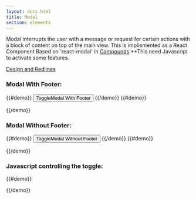 ```yaml
---
layout: docs.html
title: Modal
section: elements
---
```


Modal interrupts the user with a message or request for certain actions with a block of content on top of the main view.
This is impliemented as a React Component Based on 'react-modal' in [Compounds](https://pearson-higher-ed.github.io/compounds/#/)
**This need Javascript to activate some features.

[Design and Redlines](http://pearson-higher-ed.github.io/design/c/modal/beta/)




### Modal With Footer:
{{#demo}}
  <button class="pe-btn__primary--btn_xlarge" onclick="toggleModal('modalPortalWithFooter')">ToggleModal With Footer</button>
{{/demo}}
{{#demo}}
<div id="modalPortalWithFooter" class="modalPortal" style="display:none;">
  <div class="modalOverlay"  onclick="toggleModal('modalPortalWithFooter')">
  <div class="pe-template__static-medium modalContent" tabindex="-1" role="dialog" aria-label="Modal" aria-labelledby="modalContent">
  <div id="modalHeader" class="modalHeader">
    <h2 id="modalHeaderText" class="modalHeaderText pe-title">Basic Title</h2>
  </div>
    <div id="modalBody" class="modalBody" tabindex="0">
    <p>
      Lorem ipsum dolor sit amet, consectetur adipiscing elit.Lorem ipsum dolor sit amet, consectetur adipiscing elit. Mauris id lorem tellus. Proin a lacus ipsum. Cras
    </p>
    </div>
    <div class="modalFooter">
    <button class="modalCancel pe-btn--btn_large" >Standard Button</button>
    <button class="modalSave pe-btn__primary--btn_large">Standard Button</button>
    </div>
  </div>
  </div>
</div>
{{/demo}}


### Modal Without Footer:
{{#demo}}
<button class="pe-btn__primary--btn_xlarge" onclick="toggleModal('modalPortalWithoutFooter')">ToggleModal Without Footer</button>
{{/demo}}
{{#demo}}
<div id="modalPortalWithoutFooter" class="modalPortal" style="display:none;">
  <div class="modalOverlay" onclick="toggleModal('modalPortalWithoutFooter')">
  <div class="pe-template__static-medium modalContent" tabindex="-1" role="dialog" aria-label="Modal" aria-labelledby="modalContent">
  <div id="modalHeader" class="modalHeader">
    <button class="modalClose pe-icon--btn">
    <svg class="pe-icon--remove-sm-24" focusable="false" role="img" aria-hidden="false" aria-labelledby="_3d82fc60-2926-11e7-8bd0-375a85c4a530">
    <title id="_3d82fc60-2926-11e7-8bd0-375a85c4a530">close dialog</title>
    <use xmlns:xlink="http://www.w3.org/1999/xlink" xlink:href="#remove-sm-24"></use>
    </svg>
    </button>
    <h2 id="modalHeaderText" class="modalHeaderText pe-title">Basic Title</h2>
  </div>
    <div id="modalBody" class="modalBody" tabindex="0">
    <p>
      Lorem ipsum dolor sit amet, consectetur adipiscing elit.Lorem ipsum dolor sit amet, consectetur adipiscing elit. Mauris id lorem tellus. Proin a lacus ipsum. Cras scelerisque massa augue, ut efficitur eros dignissim in. Vivamus massa ex, dictum sit amet est at, facilisis venenatis risus. Nullam ipsum diam, ullamcorper ac aliquet sed, sagittis vitae nisi. Curabitur molestie, nisi quis pellentesque interdum, dui sapien finibus justo, vel tempus dolor tortor eu leo. Quisque molestie mi tempus augue consequat porttitor. Proin eget odio sed mi facilisis elementum quis ac elit. Lorem ipsum dolor sit amet, consectetur adipiscing elit.Lorem ipsum dolor sit amet, consectetur adipiscing elit.Lorem ipsum dolor sit amet, consectetur adipiscing elit. Mauris id lorem tellus. Lorem ipsum dolor sit amet, consectetur adipiscing elit.Lorem ipsum dolor sit amet, consectetur adipiscing elit. Mauris id lorem tellus. Proin a lacus ipsum. Cras scelerisque massa augue, ut efficitur eros dignissim in. Vivamus massa ex, dictum sit amet est at, facilisis venenatis risus. Nullam ipsum diam, ullamcorper ac aliquet sed, sagittis vitae nisi. Curabitur molestie, nisi quis pellentesque interdum, dui sapien finibus justo, vel tempus dolor tortor eu leo. Quisque molestie mi tempus augue consequat porttitor. Proin eget odio sed mi facilisis elementum quis ac elit. Lorem ipsum dolor sit amet, consectetur adipiscing elit.Lorem ipsum dolor sit amet, consectetur adipiscing elit.Lorem ipsum dolor sit amet, consectetur adipiscing elit. Mauris id lorem tellus. Lorem ipsum dolor sit amet, consectetur adipiscing elit.Loremdiam, ullamcorper ac aliquet sed, sagittis vitae nisi. Curabitur molestie, nisi quis pellentesque interdum, dui sapien finibus justo, vel tempus dolor tortor eu leo. Quisque molestie mi tempus augue consequat porttitor. Proin eget odio sed mi facilisis elementum quis ac elit. Lorem ipsum dolor sit amet, consectetur adipiscing elit.Lorem ipsum dolor sit amet, consectetur adipiscing elit.Lorem ipsum dolor sit amet, consectetur adipiscing elit. Mauris id lorem tellus. Lorem ipsum dolor sit amet, consectetur adipiscing elit.Lorem ipsum dolor sit amet, consectetur adipiscing elit. Mauris id lorem tellus. Proin a lacus ipsum. Cras scelerisque massa augue, ut efficitur eros dignissim in. Vivamus massa ex, dictum sit amet est at, facilisis venenatis risus. Nullam ipsum diam, ullamcorper ac aliquet sed, sagittis vitae nisi. Curabitur molestie, nisi quis pellentesque interdum, dui sapien finibus justo, vel tempus dolor tortor eu leo. Quisque molestie mi tempus augue consequat porttitor. Proin eget odio sed mi facilisis elementum quis ac elit. Lorem ipsum dolor sit amet, consectetur adipiscing elit.Lorem ipsum dolor sit amet, consectetur adipiscing elit.Lorem ipsum dolor sit amet, consectetur adipiscing elit. Mauris id lorem tellus. Lorem ipsum dolor sit amet, consectetur adipiscing elit.Loremdiam, ullamcorper ac aliquet sed, sagittis vitae nisi. Curabitur molestie, nisi quis pellentesque interdum, dui sapien finibus justo, vel tempus dolor tortor eu leo. Quisque molestie mi tempus augue consequat porttitor. Proin eget odio sed mi facilisis elementum quis ac elit. Lorem ipsum dolor sit amet, consectetur adipiscing elit.Lorem ipsum dolor sit amet, consectetur adipiscing elit.Lorem ipsum dolor sit amet, consectetur adipiscing elit. Mauris id lorem tellus. Lorem ipsum dolor sit amet, consectetur adipiscing elit.Lorem ipsum dolor sit amet, consectetur adipiscing elit. Mauris id lorem tellus. Proin a lacus ipsum. Cras scelerisque massa augue, ut efficitur eros dignissim in. Vivamus massa ex, dictum sit amet est at, facilisis venenatis risus. Nullam ipsum diam, ullamcorper ac aliquet sed, sagittis vitae nisi. Curabitur molestie, nisi quis pellentesque interdum, dui sapien finibus justo, vel tempus dolor tortor eu leo. Quisque molestie mi tempus augue consequat porttitor. Proin eget odio sed mi facilisis elementum quis ac elit. Lorem ipsum dolor sit amet, consectetur adipiscing elit.Lorem ipsum dolor sit amet, consectetur adipiscing elit.Lorem ipsum dolor sit amet, consectetur adipiscing elit. Mauris id lorem tellus. Lorem ipsum dolor sit amet, consectetur adipiscing elit.Lorem
    </p>
    </div>
  </div>
  </div>
</div>
{{/demo}}


### Javascript controlling the toggle:

{{#demo}}
<script type="text/javascript">

  function heightCalc() {
    var modalContent = document.getElementsByClassName('modalContent')[0];
    var modalOverlay = document.getElementsByClassName('modalOverlay')[0];
    var modalBody = document.getElementsByClassName('modalBody')[0];
    var header = document.getElementsByClassName('modalHeader')[0];
    var footer = document.getElementsByClassName('modalFooter')[0];

    var windowHeight = window.innerHeight;
    var contentHeight = modalContent.getBoundingClientRect().height;
    var paddingHeight = (windowHeight - contentHeight) / 2;
    var padding = paddingHeight > 60 ? paddingHeight : 60;
    var headerHeight = header.getBoundingClientRect().height;
    var footerHeight = footer ? footer.getBoundingClientRect().height : 0;

    // apply padding based on clientHeight for second modal on the page...
    var modalBody2 = document.getElementsByClassName('modalBody')[1];
    var modalOverlay2 = document.getElementsByClassName('modalOverlay')[1];
    var header2 = document.getElementsByClassName('modalHeader')[1];
    var modalContent2 = document.getElementsByClassName('modalContent')[1];

    var contentHeight2 = modalContent2.getBoundingClientRect().height;
    var paddingHeight2 = (windowHeight - contentHeight2) / 2;
    var padding2 = paddingHeight2 > 60 ? paddingHeight2 : 60;
    var headerHeight2 = header2.getBoundingClientRect().height;

    // calculate body max...
    modalBody.style.maxHeight = windowHeight - (headerHeight + footerHeight + 120) + "px";
    modalOverlay.style.paddingTop = padding + "px";
    modalOverlay.style.paddingBottom = padding + "px";

    modalBody2.style.maxHeight = windowHeight - (headerHeight2 + 120) + "px";
    modalOverlay2.style.paddingTop = padding2 + "px";
    modalOverlay.style.paddingBottom = padding2 + "px";

    // conditional borders on modalbody if scrollbar is present...
    modalBody.className = modalBody.clientHeight < modalBody.scrollHeight ? 'modalBody modalBody_border' : 'modalBody modalBody_border_normal';
    modalBody2.className = modalBody2.clientHeight < modalBody2.scrollHeight ? 'modalBody modalBody_border' : 'modalBody modalBody_border_normal';
  }

  function toggleModal(target) {

    var portal = document.getElementById(target);
    var footerCloseButton = document.getElementsByClassName('modalCancel')[0];
    var headerCloseButton = document.getElementsByClassName('modalClose')[1];

    // toggle modal...
    portal.style.display = portal.style.display === "none" ? "" : "none";

    //*****MODAL OPEN**************
    if (portal.style.display === "") {

      // calulate max-height for modalBody
      // and apply conditional scrollbars....
      heightCalc();

      // detect ESC KeyPress...
      document.addEventListener("keyup", function (e) {
        e.keyCode == 27 ? portal.style.display = "none" : null;
      });

      // apply focus to close button...
      headerCloseButton ? headerCloseButton.focus() : null;
      footerCloseButton ? footerCloseButton.focus() : null;

      // if open stop page underneath from scrolling...
      document.body.style = "overflow:hidden;";
    }

    //*****MODAL CLOSED**************
    portal.style.display === "none" ? document.body.style = "" : null;
  }


</script>
{{/demo}}
